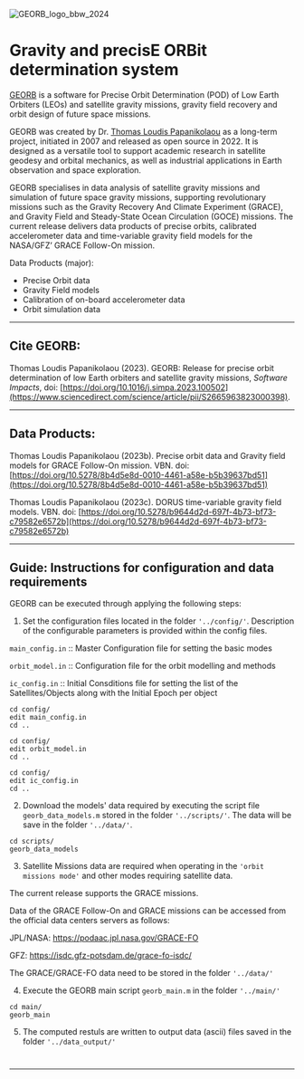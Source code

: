 ![GEORB_logo_bbw_2024](https://github.com/Thomas-Loudis/georb/assets/102968112/17c74208-7d07-4549-9024-de82b546dc69)

# 

# Gravity and precisE ORBit determination system

[GEORB](https://georb.gr) is a software for Precise Orbit Determination (POD) of Low Earth Orbiters (LEOs) and satellite gravity missions, gravity field recovery and orbit design of future space missions. 

GEORB was created by Dr. [Thomas Loudis Papanikolaou](https://thomaspap.com) as a long-term project, initiated in 2007 and released as open source in 2022. It is designed as a versatile tool to support academic research in satellite geodesy and orbital mechanics, as well as industrial applications in Earth observation and space exploration.

GEORB specialises in data analysis of satellite gravity missions and simulation of future space gravity missions, supporting revolutionary missions such as the Gravity Recovery And Climate Experiment (GRACE), and Gravity Field and Steady-State Ocean Circulation (GOCE) missions. The current release delivers data products of precise orbits, calibrated accelerometer data and time-variable gravity field models for the NASA/GFZ’ GRACE Follow-On mission. 

Data Products (major):
- Precise Orbit data
- Gravity Field models
- Calibration of on-board accelerometer data
- Orbit simulation data
 

---
## Cite GEORB: 

Thomas Loudis Papanikolaou (2023). GEORB: Release for precise orbit determination of low Earth orbiters and satellite gravity missions, *Software Impacts*, doi: [https://doi.org/10.1016/j.simpa.2023.100502](https://www.sciencedirect.com/science/article/pii/S2665963823000398). 

---
## Data Products: 

Thomas Loudis Papanikolaou (2023b). Precise orbit data and Gravity field models for GRACE Follow-On mission. VBN. doi: [https://doi.org/10.5278/8b4d5e8d-0010-4461-a58e-b5b39637bd51](https://doi.org/10.5278/8b4d5e8d-0010-4461-a58e-b5b39637bd51)

Thomas Loudis Papanikolaou (2023c). DORUS time-variable gravity field models. VBN. doi: [https://doi.org/10.5278/b9644d2d-697f-4b73-bf73-c79582e6572b](https://doi.org/10.5278/b9644d2d-697f-4b73-bf73-c79582e6572b)


---
## Guide: Instructions for configuration and data requirements

GEORB can be executed through applying the following steps:

1. Set the configuration files located in the folder `'../config/'`. Description of the configurable parameters is provided within the config files.  

`main_config.in` :: Master Configuration file for setting the basic modes 

`orbit_model.in` :: Configuration file for the orbit modelling and methods

`ic_config.in`   :: Initial Consditions file for setting the list of the Satellites/Objects along with the Initial Epoch per object 

```
cd config/
edit main_config.in
cd ..
```

```
cd config/
edit orbit_model.in
cd ..
```

```
cd config/
edit ic_config.in
cd ..
```

2. Download the models' data required by executing the script file `georb_data_models.m` stored in the folder `'../scripts/'`. The data will be save in the folder `'../data/'`.

```
cd scripts/
georb_data_models
```

3. Satellite Missions data are required when operating in the `'orbit missions mode'` and other modes requiring satellite data.


The current release supports the GRACE missions.

Data of the GRACE Follow-On and GRACE missions can be accessed from the official data centers servers as follows: 

JPL/NASA: https://podaac.jpl.nasa.gov/GRACE-FO

GFZ: https://isdc.gfz-potsdam.de/grace-fo-isdc/

The GRACE/GRACE-FO data need to be stored in the folder `'../data/'` 
 

4. Execute the GEORB main script `georb_main.m` in the folder `'../main/'` 

```
cd main/
georb_main
```

5. The computed restuls are written to output data (ascii) files saved in the folder `'../data_output/'`


# 


---


